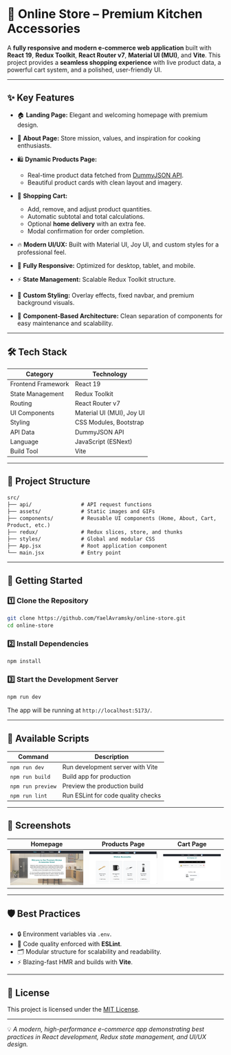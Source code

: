 
# 🛒 Online Store – Premium Kitchen Accessories

A **fully responsive and modern e-commerce web application** built with **React 19**, **Redux Toolkit**, **React Router v7**, **Material UI (MUI)**, and **Vite**.
This project provides a **seamless shopping experience** with live product data, a powerful cart system, and a polished, user-friendly UI.

---

## ✨ Key Features

* 🏠 **Landing Page:** Elegant and welcoming homepage with premium design.
* 📖 **About Page:** Store mission, values, and inspiration for cooking enthusiasts.
* 🛍️ **Dynamic Products Page:**

  * Real-time product data fetched from [DummyJSON API](https://dummyjson.com/products/category/kitchen-accessories).
  * Beautiful product cards with clean layout and imagery.
* 🛒 **Shopping Cart:**

  * Add, remove, and adjust product quantities.
  * Automatic subtotal and total calculations.
  * Optional **home delivery** with an extra fee.
  * Modal confirmation for order completion.
* 🔥 **Modern UI/UX:** Built with Material UI, Joy UI, and custom styles for a professional feel.
* 📱 **Fully Responsive:** Optimized for desktop, tablet, and mobile.
* ⚡ **State Management:** Scalable Redux Toolkit structure.
* 🎨 **Custom Styling:** Overlay effects, fixed navbar, and premium background visuals.
* 🧩 **Component-Based Architecture:** Clean separation of components for easy maintenance and scalability.

---

## 🛠️ Tech Stack

| Category           | Technology                |
| ------------------ | ------------------------- |
| Frontend Framework | React 19                  |
| State Management   | Redux Toolkit             |
| Routing            | React Router v7           |
| UI Components      | Material UI (MUI), Joy UI |
| Styling            | CSS Modules, Bootstrap    |
| API Data           | DummyJSON API             |
| Language           | JavaScript (ESNext)       |
| Build Tool         | Vite                      |

---

## 📂 Project Structure

```
src/
├── api/                # API request functions
├── assets/             # Static images and GIFs
├── components/         # Reusable UI components (Home, About, Cart, Product, etc.)
├── redux/              # Redux slices, store, and thunks
├── styles/             # Global and modular CSS
├── App.jsx             # Root application component
└── main.jsx            # Entry point
```

---

## 🚀 Getting Started

### 1️⃣ Clone the Repository

```bash
git clone https://github.com/YaelAvramsky/online-store.git
cd online-store
```

### 2️⃣ Install Dependencies

```bash
npm install
```

### 3️⃣ Start the Development Server

```bash
npm run dev
```

The app will be running at `http://localhost:5173/`.

---

## 🧪 Available Scripts

| Command           | Description                        |
| ----------------- | ---------------------------------- |
| `npm run dev`     | Run development server with Vite   |
| `npm run build`   | Build app for production           |
| `npm run preview` | Preview the production build       |
| `npm run lint`    | Run ESLint for code quality checks |

---

## 📸 Screenshots

| Homepage                               | Products Page                          | Cart Page                      |
| -------------------------------------- | -------------------------------------- | ------------------------------ |
| ![Homepage](./src/assets/homepage.png) | ![Products](./src/assets/products.png) | ![Cart](./src/assets/cart.png) |

---

## 🛡️ Best Practices

* 🔒 Environment variables via `.env`.
* 🧹 Code quality enforced with **ESLint**.
* 🗂️ Modular structure for scalability and readability.
* ⚡ Blazing-fast HMR and builds with **Vite**.

---

## 📄 License

This project is licensed under the [MIT License](LICENSE).

---

💡 *A modern, high-performance e-commerce app demonstrating best practices in React development, Redux state management, and UI/UX design.*
